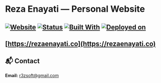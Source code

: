 # Reza Enayati — Personal Website

[![Website](https://img.shields.io/badge/live-site-0f172a?style=flat&logo=vercel&logoColor=white)](https://rezaenayati.co)
[![Status](https://img.shields.io/badge/status-active-brightgreen?style=flat)](#)
[![Built With](https://img.shields.io/badge/built%20with-HTML%20%7C%20CSS%20%7C%20JS-blue?style=flat)](#)
[![Deployed on](https://img.shields.io/badge/deployed-GitHub%20Pages-black?style=flat&logo=github)](#)
---
 **[https://rezaenayati.co](https://rezaenayati.co)**
--
## 📬 Contact
**Email:** r3zsoft@gmail.com

